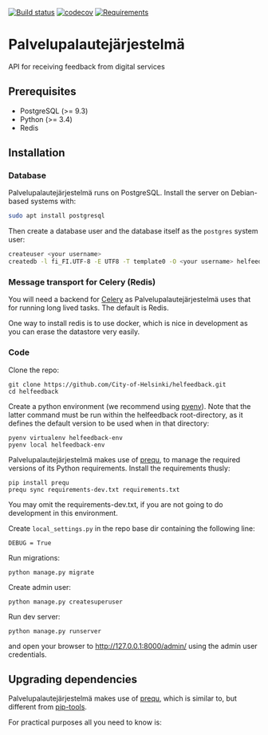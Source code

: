 [![Build status](https://travis-ci.org/City-of-Helsinki/helfeedback.svg?branch=master)](https://travis-ci.org/City-of-Helsinki/helfeedback)
[![codecov](https://codecov.io/gh/City-of-Helsinki/helfeedback/branch/master/graph/badge.svg)](https://codecov.io/gh/City-of-Helsinki/helfeedback)
[![Requirements](https://requires.io/github/City-of-Helsinki/helfeedback/requirements.svg?branch=master)](https://requires.io/github/City-of-Helsinki/helfeedback/requirements/?branch=master)

# Palvelupalautejärjestelmä

API for receiving feedback from digital services

## Prerequisites

* PostgreSQL (>= 9.3)
* Python (>= 3.4)
* Redis

## Installation

### Database

Palvelupalautejärjestelmä runs on PostgreSQL. Install the server on Debian-based systems with:

```bash
sudo apt install postgresql
```

Then create a database user and the database itself as the `postgres` system user:

```bash
createuser <your username>
createdb -l fi_FI.UTF-8 -E UTF8 -T template0 -O <your username> helfeedback
```

### Message transport for Celery (Redis)

You will need a backend for [Celery](http://www.celeryproject.org/) as
Palvelupalautejärjestelmä uses that for running long lived tasks. The
default is Redis.

One way to install redis is to use docker, which is nice in development as
you can erase the datastore very easily.

### Code

Clone the repo:
```
git clone https://github.com/City-of-Helsinki/helfeedback.git
cd helfeedback
```

Create a python environment (we recommend using
[pyenv](https://github.com/pyenv/pyenv)). Note that the latter command must
be run within the helfeedback root-directory, as it defines the default
version to be used when in that directory:
```
pyenv virtualenv helfeedback-env
pyenv local helfeedback-env
```

Palvelupalautejärjestelmä makes use of [prequ](https://github.com/suutari/prequ/),
to manage the required versions of its Python requirements. Install the
requirements thusly:
```
pip install prequ
prequ sync requirements-dev.txt requirements.txt
```
You may omit the requirements-dev.txt, if you are not going to do
development in this environment.


Create `local_settings.py` in the repo base dir containing the following line:
```
DEBUG = True
```

Run migrations:
```
python manage.py migrate
```

Create admin user:
```
python manage.py createsuperuser
```

Run dev server:
```
python manage.py runserver
```
and open your browser to http://127.0.0.1:8000/admin/ using the admin user credentials.

## Upgrading dependencies

Palvelupalautejärjestelmä makes use of [prequ](https://github.com/suutari/prequ/), which
is similar to, but different from [pip-tools](https://github.com/nvie/pip-tools).

For practical purposes all you need to know is:
